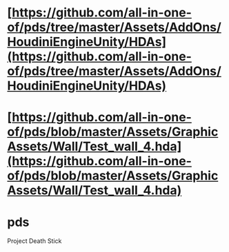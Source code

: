 # [https://github.com/all-in-one-of/pds/tree/master/Assets/AddOns/HoudiniEngineUnity/HDAs](https://github.com/all-in-one-of/pds/tree/master/Assets/AddOns/HoudiniEngineUnity/HDAs)

# [https://github.com/all-in-one-of/pds/blob/master/Assets/GraphicAssets/Wall/Test_wall_4.hda](https://github.com/all-in-one-of/pds/blob/master/Assets/GraphicAssets/Wall/Test_wall_4.hda)

# pds
Project Death Stick
